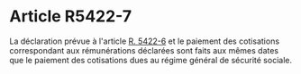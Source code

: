 # Article R5422-7

La déclaration prévue à l'article [R. 5422-6][1] et le paiement des cotisations correspondant aux rémunérations déclarées sont faits aux mêmes dates que le paiement des cotisations dues au régime général de sécurité sociale.

 [1]: /affichCodeArticle.do?cidTexte=LEGITEXT000006072050&idArticle=LEGIARTI000018496234&dateTexte=&categorieLien=cid